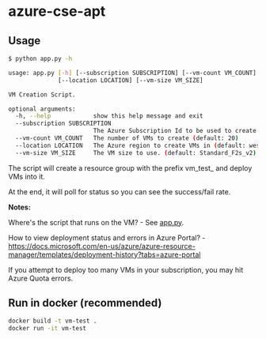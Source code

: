 # azure-cse-apt

## Usage

```bash
$ python app.py -h

usage: app.py [-h] [--subscription SUBSCRIPTION] [--vm-count VM_COUNT]
              [--location LOCATION] [--vm-size VM_SIZE]

VM Creation Script.

optional arguments:
  -h, --help            show this help message and exit
  --subscription SUBSCRIPTION
                        The Azure Subscription Id to be used to create the VMs
  --vm-count VM_COUNT   The number of VMs to create (default: 20)
  --location LOCATION   The Azure region to create VMs in (default: westus2)
  --vm-size VM_SIZE     The VM size to use. (default: Standard_F2s_v2)
```

The script will create a resource group with the prefix vm_test_ and deploy VMs into it.

At the end, it will poll for status so you can see the success/fail rate.

**Notes:**

Where's the script that runs on the VM? - See [app.py](app.py).

How to view deployment status and errors in Azure Portal? - https://docs.microsoft.com/en-us/azure/azure-resource-manager/templates/deployment-history?tabs=azure-portal

If you attempt to deploy too many VMs in your subscription, you may hit Azure Quota errors.

## Run in docker (recommended)

```bash
docker build -t vm-test .
docker run -it vm-test
```
